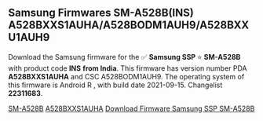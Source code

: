 <h2>Samsung Firmwares SM-A528B(INS) A528BXXS1AUHA/A528BODM1AUH9/A528BXXU1AUH9</h2>
Download the Samsung firmware for the ✅ <strong>Samsung SSP </strong> ⭐ <strong>SM-A528B</strong> with product code <strong>INS</strong> <strong> from India</strong>. This firmware has version number PDA <strong>A528BXXS1AUHA</strong> and CSC A528BODM1AUH9. The operating system of this firmware is Android R , with build date 2021-09-15. Changelist <strong>22311683</strong>.


[SM-A528B](https://samfirm.shop/samsung/model/SM-A528B)
[A528BXXS1AUHA](https://samfirm.shop/samsung/pda/A528BXXS1AUHA)
[Download Firmware Samsung SSP SM-A528B](https://samfirm.shop/samsung/firmware/457184)
